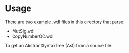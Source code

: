 Usage
=====

There are two example .wdl files in this directory that parse:

* MutSig.wdl
* CopyNumberQC.wdl

To get an AbstractSyntaxTree (Ast) from a source file:

```

```
